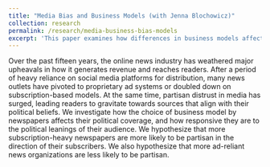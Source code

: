 ```yaml
---
title: "Media Bias and Business Models (with Jenna Blochowicz)"
collection: research
permalink: /research/media-business-bias-models
excerpt: 'This paper examines how differences in business models affects the partisan bias of media companies.'
---
```

Over the past fifteen years, the online news industry has weathered major upheavals in how it generates revenue and reaches readers. After a period of heavy reliance on social media platforms for distribution, many news outlets have pivoted to proprietary ad systems or doubled down on subscription-based models. At the same time, partisan distrust in media has surged, leading readers to gravitate towards sources that align with their political beliefs. We investigate how the choice of business model by newspapers affects their political coverage, and how responsive they are to the political leanings of their audience. We hypothesize that more subscription-heavy newspapers are more likely to be partisan in the direction of their subscribers. We also hypothesize that more ad-reliant news organizations are less likely to be partisan.
